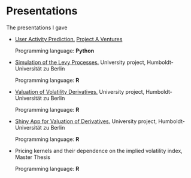 # Presentations
The presentations I gave

+ [User Activity Prediction.](https://github.com/romanlykhnenko/Presentations/blob/master/user_activity_15_12_2015.pdf) [Project A Ventures](https://www.project-a.com/de) 

    Programming language: **Python**

+ [Simulation of the Levy Processes.](https://github.com/romanlykhnenko/Presentations/blob/master/Simulation_of_Levy_Processes.pdf) University project, Humboldt-Universität zu Berlin

  Programming language: **R**

+ [Valuation of Volatility Derivatives.](https://github.com/romanlykhnenko/Presentations/blob/master/ValuationVolaOptions.pdf) University project, Humboldt-Universität zu Berlin

  Programming language: **R**

+ [Shiny App for Valuation of Derivatives.](https://github.com/romanlykhnenko/Presentations/blob/master/ShinyAppForDerivativeValuation.pdf) University project, Humboldt-Universität zu Berlin

  Programming language: **R**

+ Pricing kernels and their dependence on the implied volatility index, Master Thesis

  Programming language: **R**


